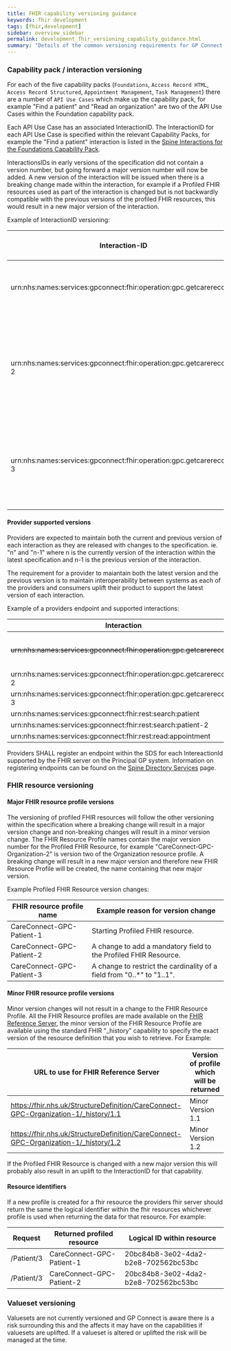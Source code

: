 ```yaml
---
title: FHIR capability versioning guidance
keywords: fhir development
tags: [fhir,development]
sidebar: overview_sidebar
permalink: development_fhir_versioning_capability_guidance.html
summary: "Details of the common versioning requirements for GP Connect FHIR APIs"
---
```


### Capability pack / interaction versioning ###

For each of the five capability packs (`Foundations`, `Access Record HTML`, `Access Record Structured`, `Appointment Management`, `Task Management`) there are a number of `API Use Cases` which make up the capability pack, for example "Find a patient" and "Read an organization" are two of the API Use Cases within the Foundation capability pack.

Each API Use Case has an associated InteractionID. The InteractionID for each API Use Case is specified within the relevant Capability Packs, for example the "Find a patient" interaction is listed in the [Spine Interactions for the Foundations Capability Pack](foundations.html#spine-interactions).

InteractionsIDs in early versions of the specification did not contain a version number, but going forward a major version number will now be added. A new version of the interaction will be issued when there is a breaking change made within the interaction, for example if a Profiled FHIR resources used as part of the interaction is changed but is not backwardly compatible with the previous versions of the profiled FHIR resources, this would result in a new major version of the interaction.

Example of InteractionID versioning:

| Interaction-ID | Reason for interaction version |
| --- | --- |
| urn:nhs:names:services:gpconnect:fhir:operation:gpc.getcarerecord | Initial InteractionID used for "Access Record HTML 1.0.0-rc.5". |
| urn:nhs:names:services:gpconnect:fhir:operation:gpc.getcarerecord-2 | A Profiled FHIR Resource breaking change from "GPConnect-Patient-1" FHIR resource to "CareConnect-GPC-Patient-1" FHIR Resource. |
| urn:nhs:names:services:gpconnect:fhir:operation:gpc.getcarerecord-3 | This will be the next InteractionID which will be used for the next breaking change to the Access Record HTML interaction. |


#### Provider supported versions ####

Providers are expected to maintain both the current and previous version of each interaction as they are released with changes to the specification. ie. "n" and "n-1" where n is the currently version of the interaction within the latest specification and n-1 is the previous version of the interaction.

The requirement for a provider to maiantain both the latest version and the previous version is to maintain interoperability between systems as each of the providers and consumers uplift their product to support the latest version of each interaction.  

Example of a providers endpoint and supported interactions:

| Interaction | Version |
| --- | --- |
| ~~urn:nhs:names:services:gpconnect:fhir:operation:gpc.getcarerecord~~ | n-2 (interaction can be removed) |
| urn:nhs:names:services:gpconnect:fhir:operation:gpc.getcarerecord-2 | n-1 |
| urn:nhs:names:services:gpconnect:fhir:operation:gpc.getcarerecord-3 | n |
| urn:nhs:names:services:gpconnect:fhir:rest:search:patient | n-1 |
| urn:nhs:names:services:gpconnect:fhir:rest:search:patient-2 | n |
| urn:nhs:names:services:gpconnect:fhir:rest:read:appointment | n |

Providers SHALL register an endpoint within the SDS for each IntereactionId supported by the FHIR server on the Principal GP system. Information on registering endpoints can be found on the [Spine Directory Services](integration_spine_directory_service.html#provider-system-viewpoint) page.


### FHIR resource versioning ###

#### Major FHIR resource profile versions ####

The versioning of profiled FHIR resources will follow the other versioning within the specification where a breaking change will result in a major version change and non-breaking changes will result in a minor version change. The FHIR Resource Profile names contain the major version number for the Profiled FHIR Resource, for example "CareConnect-GPC-Organization-2" is version two of the Organization resource profile. A breaking change will result in a new major version and therefore new FHIR Resource Profile will be created, the name containing that new major version.

Example Profiled FHIR Resource version changes:

| FHIR resource profile name| Example reason for version change |
| --- | --- |
| CareConnect-GPC-Patient-1 | Starting Profiled FHIR resource. |
| CareConnect-GPC-Patient-2 | A change to add a mandatory field to the Profiled FHIR Resource. |
| CareConnect-GPC-Patient-3 | A change to restrict the cardinality of a field from "0..*" to "1..1". |

#### Minor FHIR resource profile versions ####

Minor version changes will not result in a change to the FHIR Resource Profile. All the FHIR Resource profiles are made available on the [FHIR Reference Server](https://fhir.nhs.uk/StructureDefinition), the minor version of the FHIR Resource Profile are available using the standard FHIR "_history" capability to specify the exact version of the resource definition that you wish to retrieve. For Example:

| URL to use for FHIR Reference Server | Version of profile which will be returned|
| --- | --- |
| https://fhir.nhs.uk/StructureDefinition/CareConnect-GPC-Organization-1/_history/1.1 | Minor Version 1.1 |
| https://fhir.nhs.uk/StructureDefinition/CareConnect-GPC-Organization-1/_history/1.2 | Minor Version 1.2 |

If the Profiled FHIR Resource is changed with a new major version this will probably also result in an uplift to the InteractionID  for that capability.

#### Resource identifiers ####

If a new profile is created for a fhir resource the providers fhir server should return the same the logical identifier within the fhir resources whichever profile is used when returning the data for that resource. For example:

| Request | Returned profiled resource | Logical ID within resource |
| --- | --- | --- |
| /Patient/3 | CareConnect-GPC-Patient-1 | 20bc84b8-3e02-4da2-b2e8-702562bc53bc |
| /Patient/3 | CareConnect-GPC-Patient-2 | 20bc84b8-3e02-4da2-b2e8-702562bc53bc |


### Valueset versioning ###
Valuesets are not currently versioned and GP Connect is aware there is a risk surrounding this and the affects it may have on the capabilities if valuesets are uplifted. If a valueset is altered or uplifted the risk will be managed at the time.
